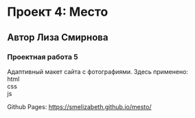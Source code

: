 # Проект 4: Место
## Автор Лиза Смирнова 
### Проектная работа 5

Адаптивный макет сайта с фотографиями. Здесь применено:  
html  
css  
js  

Github Pages: https://smelizabeth.github.io/mesto/ 